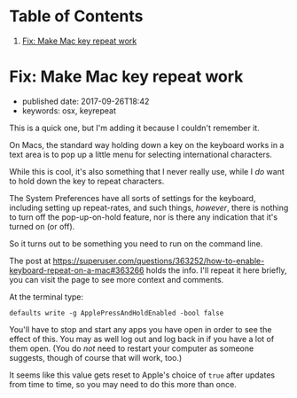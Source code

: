 
# Table of Contents

1.  [Fix: Make Mac key repeat work](#fix-make-mac-key-repeat-work)


<a id="fix-make-mac-key-repeat-work"></a>

# Fix: Make Mac key repeat work

-   published date: 2017-09-26T18:42
-   keywords: osx, keyrepeat

This is a quick one, but I'm adding it because I couldn't remember it.

On Macs, the standard way holding down a key on the keyboard works in a text area is to pop up a little menu for selecting international characters.

While this is cool, it's also something that I never really use, while I *do* want to hold down the key to repeat characters.

The System Preferences have all sorts of settings for the keyboard, including setting up repeat-rates, and such things, *however*, there is nothing to turn off the pop-up-on-hold feature, nor is there any indication that it's turned on (or off).

So it turns out to be something you need to run on the command line.

The post at <https://superuser.com/questions/363252/how-to-enable-keyboard-repeat-on-a-mac#363266> holds the info. I'll repeat it here briefly, you can visit the page to see more context and comments.

At the terminal type:

    defaults write -g ApplePressAndHoldEnabled -bool false

You'll have to stop and start any apps you have open in order to see the effect of this. You may as well log out and log back in if you have a lot of them open. (You do *not* need to restart your computer as someone suggests, though of course that will work, too.)

It seems like this value gets reset to Apple's choice of `true` after updates from time to time, so you may need to do this more than once.

